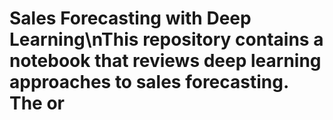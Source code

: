 # Sales Forecasting with Deep Learning\nThis repository contains a notebook that reviews deep learning approaches to sales forecasting. The or